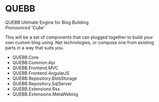 QUEBB
=====

QUEBB Ultimate Engine for Blog Building  
_Pronounced 'Cube'_

This will be a set of components that can plugged together to build your own custom blog using .Net technologies, or compose one from existing parts in a way that suits you.


- QUEBB.Core
- QUEBB.Common.Api
- QUEBB.Frontend.MVC
- QUEBB.Frontend.AngularJS
- QUEBB.Repository.BlobStorage
- QUEBB.Repository.SqlServer
- QUEBB.Extensions.Rss
- QUEBB.Extensions.MetaWeblog
